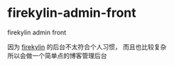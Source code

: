 # firekylin-admin-front
firekylin admin front

因为 <a target='_blank' href="https://github.com/firekylin/firekylin">firekylin</a> 的后台不太符合个人习惯， 而且也比较复杂  
所以会做一个简单点的博客管理后台
